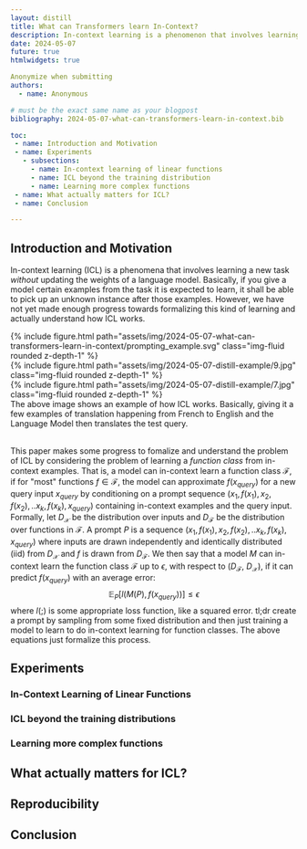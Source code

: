 ```yaml
---
layout: distill
title: What can Transformers learn In-Context?
description: In-context learning is a phenomenon that involves learning a new task by a Language Model without any weight updates. However, it is still unknown (to an extent) as to how this behavior pops up in these Language Models. In this blog, I shall tackle one part of ICL which is to elicit ICL behavior by training a transformer-based model to learn simple functions by exploring What Can Transformers Learn In-Context? A Case Study of Simple Function Classes paper that was accepted at NeurIPS 2022.
date: 2024-05-07
future: true
htmlwidgets: true

Anonymize when submitting
authors:
  - name: Anonymous

# must be the exact same name as your blogpost
bibliography: 2024-05-07-what-can-transformers-learn-in-context.bib

toc:
 - name: Introduction and Motivation
 - name: Experiments
   - subsections:
     - name: In-context learning of linear functions
     - name: ICL beyond the training distribution
     - name: Learning more complex functions
 - name: What actually matters for ICL?
 - name: Conclusion

---
```


## Introduction and Motivation
In-context learning (ICL) is a phenomena that involves learning a new task _without_ updating the weights of a language model. Basically, if you give a model certain examples from the task it is expected to learn, it shall be able to pick up an unknown instance after those examples.
However, we have not yet made enough progress towards formalizing this kind of learning and actually understand how ICL works. 

<div class="row mt-3">
        {% include figure.html path="assets/img/2024-05-07-what-can-transformers-learn-in-context/prompting_example.svg" class="img-fluid rounded z-depth-1" %}
    <div class="col-sm mt-3 mt-md-0">
        {% include figure.html path="assets/img/2024-05-07-distill-example/9.jpg" class="img-fluid rounded z-depth-1" %}
    </div>
    <div class="col-sm mt-3 mt-md-0">
        {% include figure.html path="assets/img/2024-05-07-distill-example/7.jpg" class="img-fluid rounded z-depth-1" %}
    </div>
</div>
<div class="caption">
    The above image shows an example of how ICL works. Basically, giving it a few examples of translation happening from French to English and the Language Model then translates the test query.
</div>
<br>

This paper makes some progress to fomalize and understand the problem of ICL by considering the problem of learning a _function class_  from in-context examples. That is, a model can in-context learn a function class $\mathcal{F}$, if for "most" functions $f \in \mathcal{F}$, the model can approximate $f(x_{query})$ for a new query input $x_{query}$ by conditioning on a prompt sequence $(x_{1}, f(x_{1}), x_{2},f(x_{2}), .. x_{k}, f(x_{k}), x_{query})$ containing in-context examples and the query input.
Formally, let $D_{\mathcal{X}}$ be the distribution over inputs and $D_{\mathcal{F}}$ be the distribution over functions in $\mathcal{F}$. A prompt $P$ is a sequence $(x_{1}, f(x_{1}), x_{2},f(x_{2}), .. x_{k}, f(x_{k}), x_{query})$ where inputs are drawn independently and identically distributed (iid) from $D_{\mathcal{X}}$ and $f$ is drawn from $D_{\mathcal{F}}$. We then say that a model $M$ can in-context learn the function class $\mathcal{F}$ up to $\epsilon$, with respect to ($D_{\mathcal{F}}$, $D_{\mathcal{X}}$), if it can predict $f(x_{query})$ with an average error:
$$
\mathbb{E}_{P}[l (M(P), f(x_{query})) ] \leq \epsilon
$$
where $l(;)$ is some appropriate loss function, like a squared error. tl;dr create a prompt by sampling from some fixed distribution and then just training a model to learn to do in-context learning for function classes. The above equations just formalize this process.

## Experiments

### In-Context Learning of Linear Functions

### ICL beyond the training distributions

### Learning more complex functions

## What actually matters for ICL?

## Reproducibility

## Conclusion